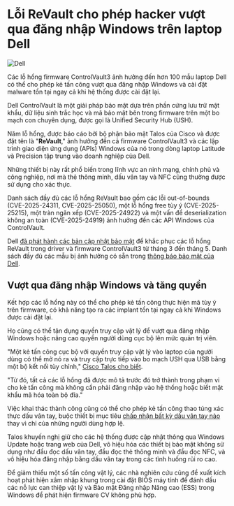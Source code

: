 # Lỗi ReVault cho phép hacker vượt qua đăng nhập Windows trên laptop Dell

![Dell](https://www.bleepstatic.com/content/hl-images/2024/05/09/Dell-headpic.jpg)

Các lỗ hổng firmware ControlVault3 ảnh hưởng đến hơn 100 mẫu laptop Dell có thể cho phép kẻ tấn công vượt qua đăng nhập Windows và cài đặt malware tồn tại ngay cả khi hệ thống được cài đặt lại.

Dell ControlVault là một giải pháp bảo mật dựa trên phần cứng lưu trữ mật khẩu, dữ liệu sinh trắc học và mã bảo mật bên trong firmware trên một bo mạch con chuyên dụng, được gọi là Unified Security Hub (USH).

Năm lỗ hổng, được báo cáo bởi bộ phận bảo mật Talos của Cisco và được đặt tên là "**ReVault**," ảnh hưởng đến cả firmware ControlVault3 và các lập trình giao diện ứng dụng (APIs) Windows của nó trong dòng laptop Latitude và Precision tập trung vào doanh nghiệp của Dell.

Những thiết bị này rất phổ biến trong lĩnh vực an ninh mạng, chính phủ và công nghiệp, nơi mà thẻ thông minh, dấu vân tay và NFC cũng thường được sử dụng cho xác thực.

Danh sách đầy đủ các lỗ hổng ReVault bao gồm các lỗi out-of-bounds (CVE-2025-24311, CVE-2025-25050), một lỗ hổng free tùy ý (CVE-2025-25215), một tràn ngăn xếp (CVE-2025-24922) và một vấn đề deserialization không an toàn (CVE-2025-24919) ảnh hưởng đến các API Windows của ControlVault.

Dell [đã phát hành các bản cập nhật bảo mật](https://www.dell.com/support/kbdoc/en-us/000276106/dsa-2025-053) để khắc phục các lỗ hổng ReVault trong driver và firmware ControlVault3 từ tháng 3 đến tháng 5. Danh sách đầy đủ các mẫu bị ảnh hưởng có sẵn trong [thông báo bảo mật của Dell](https://www.dell.com/support/kbdoc/en-us/000276106/dsa-2025-053).

## Vượt qua đăng nhập Windows và tăng quyền

Kết hợp các lỗ hổng này có thể cho phép kẻ tấn công thực hiện mã tùy ý trên firmware, có khả năng tạo ra các implant tồn tại ngay cả khi Windows được cài đặt lại.

Họ cũng có thể tận dụng quyền truy cập vật lý để vượt qua đăng nhập Windows hoặc nâng cao quyền người dùng cục bộ lên mức quản trị viên.

"Một kẻ tấn công cục bộ với quyền truy cập vật lý vào laptop của người dùng có thể mở nó ra và truy cập trực tiếp vào bo mạch USH qua USB bằng một bộ kết nối tùy chỉnh," [Cisco Talos cho biết](https://blog.talosintelligence.com/revault-when-your-soc-turns-against-you/).

"Từ đó, tất cả các lỗ hổng đã được mô tả trước đó trở thành trong phạm vi cho kẻ tấn công mà không cần phải đăng nhập vào hệ thống hoặc biết mật khẩu mã hóa toàn bộ đĩa."

Việc khai thác thành công cũng có thể cho phép kẻ tấn công thao túng xác thực dấu vân tay, buộc thiết bị mục tiêu [chấp nhận bất kỳ dấu vân tay nào](http://blog.talosintelligence.com/content/media/2025/08/demo%5Ffingerprint2%5Fresized.mp4) thay vì chỉ của những người dùng hợp lệ.

Talos khuyến nghị giữ cho các hệ thống được cập nhật thông qua Windows Update hoặc trang web của Dell, vô hiệu hóa các thiết bị bảo mật không sử dụng như đầu đọc dấu vân tay, đầu đọc thẻ thông minh và đầu đọc NFC, và vô hiệu hóa đăng nhập bằng dấu vân tay trong các tình huống rủi ro cao.

Để giảm thiểu một số tấn công vật lý, các nhà nghiên cứu cũng đề xuất kích hoạt phát hiện xâm nhập khung trong cài đặt BIOS máy tính để đánh dấu các nỗ lực can thiệp vật lý và Bảo mật Đăng nhập Nâng cao (ESS) trong Windows để phát hiện firmware CV không phù hợp.